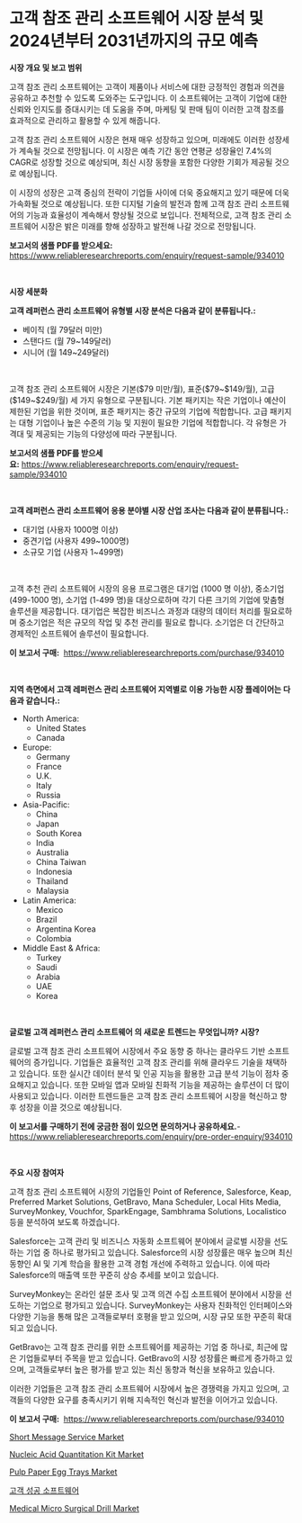 <p><h1>고객 참조 관리 소프트웨어 시장 분석 및 2024년부터 2031년까지의 규모 예측</h1></p><p><strong>시장 개요 및 보고 범위</strong></p>
<p><p>고객 참조 관리 소프트웨어는 고객이 제품이나 서비스에 대한 긍정적인 경험과 의견을 공유하고 추천할 수 있도록 도와주는 도구입니다. 이 소프트웨어는 고객이 기업에 대한 신뢰와 인지도를 증대시키는 데 도움을 주며, 마케팅 및 판매 팀이 이러한 고객 참조를 효과적으로 관리하고 활용할 수 있게 해줍니다.</p><p>고객 참조 관리 소프트웨어 시장은 현재 매우 성장하고 있으며, 미래에도 이러한 성장세가 계속될 것으로 전망됩니다. 이 시장은 예측 기간 동안 연평균 성장율인 7.4%의 CAGR로 성장할 것으로 예상되며, 최신 시장 동향을 포함한 다양한 기회가 제공될 것으로 예상됩니다.</p><p>이 시장의 성장은 고객 중심의 전략이 기업들 사이에 더욱 중요해지고 있기 때문에 더욱 가속화될 것으로 예상됩니다. 또한 디지털 기술의 발전과 함께 고객 참조 관리 소프트웨어의 기능과 효율성이 계속해서 향상될 것으로 보입니다. 전체적으로, 고객 참조 관리 소프트웨어 시장은 밝은 미래를 향해 성장하고 발전해 나갈 것으로 전망됩니다.</p></p>
<p><strong>보고서의 샘플 PDF를 받으세요:</strong> <a href="https://www.reliableresearchreports.com/enquiry/request-sample/934010">https://www.reliableresearchreports.com/enquiry/request-sample/934010</a></p>
<p>&nbsp;</p>
<p><strong>시장 세분화</strong></p>
<p><strong>고객 레퍼런스 관리 소프트웨어 유형별 시장 분석은 다음과 같이 분류됩니다.:</strong></p>
<p><ul><li>베이직 (월 79달러 미만)</li><li>스탠다드 (월 79~149달러)</li><li>시니어 (월 149~249달러)</li></ul></p>
<p>&nbsp;</p>
<p><p>고객 참조 관리 소프트웨어 시장은 기본($79 미만/월), 표준($79~$149/월), 고급($149~$249/월) 세 가지 유형으로 구분됩니다. 기본 패키지는 작은 기업이나 예산이 제한된 기업을 위한 것이며, 표준 패키지는 중간 규모의 기업에 적합합니다. 고급 패키지는 대형 기업이나 높은 수준의 기능 및 지원이 필요한 기업에 적합합니다. 각 유형은 가격대 및 제공되는 기능의 다양성에 따라 구분됩니다.</p></p>
<p><strong>보고서의 샘플 PDF를 받으세요:</strong>&nbsp;<a href="https://www.reliableresearchreports.com/enquiry/request-sample/934010">https://www.reliableresearchreports.com/enquiry/request-sample/934010</a></p>
<p>&nbsp;</p>
<p><strong> 고객 레퍼런스 관리 소프트웨어 응용 분야별 시장 산업 조사는 다음과 같이 분류됩니다.:</strong></p>
<p><ul><li>대기업 (사용자 1000명 이상)</li><li>중견기업 (사용자 499~1000명)</li><li>소규모 기업 (사용자 1~499명)</li></ul></p>
<p>&nbsp;</p>
<p><p>고객 추천 관리 소프트웨어 시장의 응용 프로그램은 대기업 (1000 명 이상), 중소기업 (499-1000 명), 소기업 (1-499 명)을 대상으로하며 각기 다른 크기의 기업에 맞춤형 솔루션을 제공합니다. 대기업은 복잡한 비즈니스 과정과 대량의 데이터 처리를 필요로하며 중소기업은 적은 규모의 작업 및 추천 관리를 필요로 합니다. 소기업은 더 간단하고 경제적인 소프트웨어 솔루션이 필요합니다.</p></p>
<p><strong>이 보고서 구매:</strong>&nbsp; <a href="https://www.reliableresearchreports.com/purchase/934010">https://www.reliableresearchreports.com/purchase/934010</a></p>
<p>&nbsp;</p>
<p><strong>지역 측면에서 고객 레퍼런스 관리 소프트웨어 지역별로 이용 가능한 시장 플레이어는 다음과 같습니다.:</strong></p>
<p><ul>
    <li>
        North America:
        <ul>
            <li>United States</li>
            <li>Canada</li>
        </ul>
    </li>
    <li>
        Europe:
        <ul>
            <li>Germany</li>
            <li>France</li>
            <li>U.K.</li>
            <li>Italy</li>
            <li>Russia</li>
        </ul>
    </li>
    <li>
        Asia-Pacific:
        <ul>
            <li>China</li>
            <li>Japan</li>
            <li>South Korea</li>
            <li>India</li>
            <li>Australia</li>
            <li>China Taiwan</li>
            <li>Indonesia</li>
            <li>Thailand</li>
            <li>Malaysia</li>
        </ul>
    </li>
    <li>
        Latin America:
        <ul>
            <li>Mexico</li>
            <li>Brazil</li>
            <li>Argentina Korea</li>
            <li>Colombia</li>
        </ul>
    </li>
    <li>
        Middle East & Africa:
        <ul>
            <li>Turkey</li>
            <li>Saudi</li>
            <li>Arabia</li>
            <li>UAE</li>
            <li>Korea</li>
        </ul>
    </li>
    </ul></p>
<p>&nbsp;</p>
<p><strong>글로벌 고객 레퍼런스 관리 소프트웨어 의 새로운 트렌드는 무엇입니까? 시장?</strong></p>
<p><p>글로벌 고객 참조 관리 소프트웨어 시장에서 주요 동향 중 하나는 클라우드 기반 소프트웨어의 증가입니다. 기업들은 효율적인 고객 참조 관리를 위해 클라우드 기술을 채택하고 있습니다. 또한 실시간 데이터 분석 및 인공 지능을 활용한 고급 분석 기능이 점차 중요해지고 있습니다. 또한 모바일 앱과 모바일 친화적 기능을 제공하는 솔루션이 더 많이 사용되고 있습니다. 이러한 트렌드들은 고객 참조 관리 소프트웨어 시장을 혁신하고 향후 성장을 이끌 것으로 예상됩니다.</p></p>
<p><strong>이 보고서를 구매하기 전에 궁금한 점이 있으면 문의하거나 공유하세요.</strong>- <a href="https://www.reliableresearchreports.com/enquiry/pre-order-enquiry/934010">https://www.reliableresearchreports.com/enquiry/pre-order-enquiry/934010</a></p>
<p>&nbsp;</p>
<p><strong>주요 시장 참여자</strong></p>
<p><p>고객 참조 관리 소프트웨어 시장의 기업들인 Point of Reference, Salesforce, Keap, Preferred Market Solutions, GetBravo, Mana Scheduler, Local Hits Media, SurveyMonkey, Vouchfor, SparkEngage, Sambhrama Solutions, Localistico 등을 분석하여 보도록 하겠습니다. </p><p>Salesforce는 고객 관리 및 비즈니스 자동화 소프트웨어 분야에서 글로벌 시장을 선도하는 기업 중 하나로 평가되고 있습니다. Salesforce의 시장 성장률은 매우 높으며 최신 동향인 AI 및 기계 학습을 활용한 고객 경험 개선에 주력하고 있습니다. 이에 따라 Salesforce의 매출액 또한 꾸준히 상승 추세를 보이고 있습니다.</p><p>SurveyMonkey는 온라인 설문 조사 및 고객 의견 수집 소프트웨어 분야에서 시장을 선도하는 기업으로 평가되고 있습니다. SurveyMonkey는 사용자 친화적인 인터페이스와 다양한 기능을 통해 많은 고객들로부터 호평을 받고 있으며, 시장 규모 또한 꾸준히 확대되고 있습니다.</p><p>GetBravo는 고객 참조 관리를 위한 소프트웨어를 제공하는 기업 중 하나로, 최근에 많은 기업들로부터 주목을 받고 있습니다. GetBravo의 시장 성장률은 빠르게 증가하고 있으며, 고객들로부터 높은 평가를 받고 있는 최신 동향과 혁신을 보유하고 있습니다.</p><p>이러한 기업들은 고객 참조 관리 소프트웨어 시장에서 높은 경쟁력을 가지고 있으며, 고객들의 다양한 요구를 충족시키기 위해 지속적인 혁신과 발전을 이어가고 있습니다.</p></p>
<p><strong>이 보고서 구매:</strong>&nbsp;&nbsp;<a href="https://www.reliableresearchreports.com/purchase/934010">https://www.reliableresearchreports.com/purchase/934010</a></p>
<p><p><a href="https://github.com/prosalinda88/Market-Research-Report-List-3/blob/main/short-message-service-market.md">Short Message Service Market</a></p><p><a href="https://cute-banjo-8ca.notion.site/Nucleic-Acid-Quantitation-Kit-Market-Size-and-Examines-its-Market-Scope-with-a-Primary-Focus-on-Gr-760f94b8b3114aefadf2a88d04666429">Nucleic Acid Quantitation Kit Market</a></p><p><a href="https://issuu.com/reportprime-2/docs/pulp-paper-egg-trays-market-size-2030.pptx">Pulp Paper Egg Trays Market</a></p><p><a href="https://github.com/vsoq0zknh59/Market-Research-Report-List-1/blob/main/9541146184259.md">고객 성공 소프트웨어</a></p><p><a href="https://silk-columnist-571.notion.site/Medical-Micro-Surgical-Drill-Market-Dynamics-2024-2031-Also-about-Its-Market-Trends-Projections-a-8eb9c4367e9c42bbbf6e14d8eb24e5f2">Medical Micro Surgical Drill Market</a></p></p>
